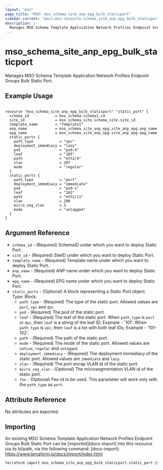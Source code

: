 ```yaml
---
layout: "mso"
page_title: "MSO: mso_schema_site_anp_epg_bulk_staticport"
sidebar_current: "docs-mso-resource-schema_site_anp_epg_bulk_staticport"
description: |-
  Manages MSO Schema Template Application Network Profiles Endpoint Groups Bulk Static Port.
---
```


# mso_schema_site_anp_epg_bulk_staticport #

Manages MSO Schema Template Application Network Profiles Endpoint Groups Bulk Static Port.

## Example Usage ##

```hcl

resource "mso_schema_site_anp_epg_bulk_staticport" "static_port" {
  schema_id            = mso_schema.schema1.id
  site_id              = mso_schema_site.schema_site.site_id
  template_name        = "Template1"
  anp_name             = mso_schema_site_anp_epg.site_anp_epg.anp_name
  epg_name             = mso_schema_site_anp_epg.site_anp_epg.epg_name
  static_ports {
    path_type            = "vpc"
    deployment_immediacy = "lazy"
    pod                  = "pod-4"
    leaf                 = "105"
    path                 = "eth1/4"
    vlan                 = 207
    mode                 = "regular"
  }
  static_ports {
    path_type            = "port"
    deployment_immediacy = "immediate"
    pod                  = "pod-1"
    leaf                 = "102"
    path                 = "eth1/11"
    vlan                 = 200
    micro_seg_vlan       = 3
    mode                 = "untagged"
  }
}

```

## Argument Reference ##

* `schema_id` - (Required) SchemaID under which you want to deploy Static Port.
* `site_id` - (Required) SiteID under which you want to deploy Static Port.
* `template_name` - (Required) Template name under which you want to deploy Static Port.
* `anp_name` - (Required) ANP name under which you want to deploy Static Port.
* `epg_name` - (Required) EPG name under which you want to deploy Static Port.
* `static_ports` - (Optional) A block representing a Static Port object. Type: Block.
    * `path_type` - (Required) The type of the static port. Allowed values are `port`, `vpc` and `dpc`.
    * `pod` - (Required) The pod of the static port.
    * `leaf` - (Required) The leaf of the static port. When `path_type` is `port` or `dpc`, then `leaf` is a string of the leaf ID; Example - '101'. When `path_type` is `vpc`, then `leaf` is a list with both leaf IDs; Example - '101-102'.
    * `path` - (Required) The path of the static port.
    * `mode` - (Required) The mode of the static port. Allowed values are `native`, `regular` and `untagged`.
    * `deployment_immediacy` - (Required) The deployment immediacy of the static port. Allowed values are `immediate` and `lazy`.
    * `vlan` - (Required) The port encap VLAN id of the static port.
    * `micro_seg_vlan` - (Optional) The microsegmentation VLAN id of the static port.
    * `fex` - (Optional) Fex-id to be used. This parameter will work only with the `path_type` as `port`.

## Attribute Reference ##

No attributes are exported.

## Importing ##

An existing MSO Schema Template Application Network Profiles Endpoint Groups Bulk Static Port can be [imported][docs-import] into this resource via its Id/path, via the following command: [docs-import]: <https://www.terraform.io/docs/import/index.html>

```bash
terraform import mso_schema_site_anp_epg_bulk_staticport.static_port {schema_id}/site/{site_id}/template/{template_name}/anp/{anp_name}/epg/{epg_name}
```
